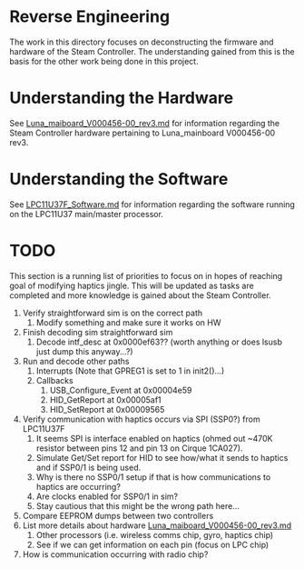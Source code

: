 # Reverse Engineering

The work in this directory focuses on deconstructing the firmware and hardware
 of the Steam Controller. The understanding gained from this is the basis for
 the other work being done in this project. 


# Understanding the Hardware

See [Luna_maiboard_V000456-00_rev3.md](./Luna_maiboard_V000456-00_rev3.md) 
 for information regarding the Steam Controller hardware pertaining to 
 Luna_mainboard V000456-00 rev3.


# Understanding the Software

See [LPC11U37F_Software.md](./LPC11U37F_Software.md) for information regarding
 the software running on the LPC11U37 main/master processor.


# TODO

This section is a running list of priorities to focus on in hopes of reaching
 goal of modifying haptics jingle. This will be updated as tasks are completed
 and more knowledge is gained about the Steam Controller.

1. Verify straightforward sim is on the correct path
    1. Modify something and make sure it works on HW
2. Finish decoding sim straightforward sim
    1. Decode intf_desc at 0x0000ef63?? (worth anything or does lsusb just dump this anyway...?)
3. Run and decode other paths
    1. Interrupts (Note that GPREG1 is set to 1 in init2()...)
    2. Callbacks
        1. USB_Configure_Event at 0x00004e59
        2. HID_GetReport at 0x00005af1
        3. HID_SetReport at 0x00009565
4. Verify communication with haptics occurs via SPI (SSP0?) from LPC11U37F
    1. It seems SPI is interface enabled on haptics (ohmed out ~470K resistor between pins 12 and pin 13 on Cirque 1CA027). 
    2. Simulate Get/Set report for HID to see how/what it sends to haptics and if SSP0/1 is being used.
    3. Why is there no SSP0/1 setup if that is how communications to haptics are occurring? 
    4. Are clocks enabled for SSP0/1 in sim? 
    5. Stay cautious that this might be the wrong path here...
6. Compare EEPROM dumps between two controllers
7. List more details about hardware [Luna_maiboard_V000456-00_rev3.md](./Luna_maiboard_V000456-00_rev3.md)
    1. Other processors (i.e. wireless comms chip, gyro, haptics chip)
    2. See if we can get information on each pin (focus on LPC chip)
8. How is communication occurring with radio chip?
